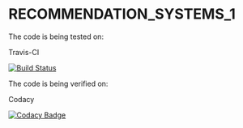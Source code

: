 # RECOMMENDATION_SYSTEMS_1
The code is being tested on:

Travis-CI

[![Build Status](https://travis-ci.org/IooHooI/RECOMMENDATION_SYSTEMS_1.svg?branch=master)](https://travis-ci.org/IooHooI/RECOMMENDATION_SYSTEMS_1)

The code is being verified on:

Codacy

[![Codacy Badge](https://api.codacy.com/project/badge/Grade/db17cac6a0014d6aa2c7bf572bb88e54)](https://www.codacy.com/app/IooHooI/RECOMMENDATION_SYSTEMS_1?utm_source=github.com&amp;utm_medium=referral&amp;utm_content=IooHooI/RECOMMENDATION_SYSTEMS_1&amp;utm_campaign=Badge_Grade)
